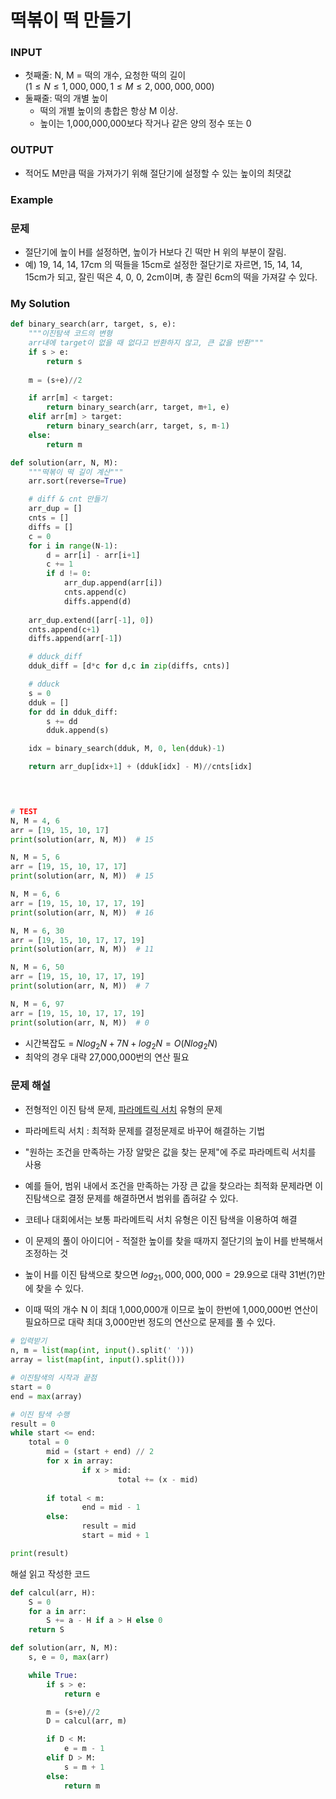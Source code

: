 # 떡볶이 떡 만들기 

### INPUT
- 첫째줄:  N, M = 떡의 개수, 요청한 떡의 길이\
($1\le N \le 1,000,000, 1\le M \le 2,000,000,000$)
- 둘째줄: 떡의 개별 높이 
  - 떡의 개별 높이의 총합은 항상 M 이상.
  - 높이는 1,000,000,000보다 작거나 같은 양의 정수 또는 0

### OUTPUT
- 적어도 M만큼 떡을 가져가기 위해 절단기에 설정할 수 있는 높이의 최댓값

### Example

### 문제 
- 절단기에 높이 H를 설정하면, 높이가 H보다 긴 떡만 H 위의 부분이 잘림.
- 예) 19, 14, 14, 17cm 의 떡들을 15cm로 설정한 절단기로 자르면, 15, 14, 14, 15cm가 되고, 잘린 떡은 4, 0, 0, 2cm이며, 총 잘린 6cm의 떡을 가져갈 수 있다. 

### My Solution

```python
def binary_search(arr, target, s, e):
    """이진탐색 코드의 변형
    arr내에 target이 없을 때 없다고 반환하지 않고, 큰 값을 반환"""
    if s > e:
        return s
    
    m = (s+e)//2

    if arr[m] < target:
        return binary_search(arr, target, m+1, e)
    elif arr[m] > target:
        return binary_search(arr, target, s, m-1)
    else:
        return m

def solution(arr, N, M):
    """떡볶이 떡 길이 계산"""
    arr.sort(reverse=True)

    # diff & cnt 만들기
    arr_dup = []
    cnts = []
    diffs = []
    c = 0
    for i in range(N-1):
        d = arr[i] - arr[i+1]
        c += 1
        if d != 0:
            arr_dup.append(arr[i])
            cnts.append(c)
            diffs.append(d)
            
    arr_dup.extend([arr[-1], 0])
    cnts.append(c+1)
    diffs.append(arr[-1])

    # dduck_diff
    dduk_diff = [d*c for d,c in zip(diffs, cnts)]

    # dduck
    s = 0
    dduk = []
    for dd in dduk_diff:
        s += dd
        dduk.append(s)

    idx = binary_search(dduk, M, 0, len(dduk)-1)

    return arr_dup[idx+1] + (dduk[idx] - M)//cnts[idx]

    


# TEST
N, M = 4, 6
arr = [19, 15, 10, 17]
print(solution(arr, N, M))  # 15

N, M = 5, 6
arr = [19, 15, 10, 17, 17]
print(solution(arr, N, M))  # 15

N, M = 6, 6
arr = [19, 15, 10, 17, 17, 19]
print(solution(arr, N, M))  # 16

N, M = 6, 30
arr = [19, 15, 10, 17, 17, 19]
print(solution(arr, N, M))  # 11

N, M = 6, 50
arr = [19, 15, 10, 17, 17, 19]
print(solution(arr, N, M))  # 7

N, M = 6, 97
arr = [19, 15, 10, 17, 17, 19]
print(solution(arr, N, M))  # 0
```
- 시간복잡도 = $Nlog_2N + 7N + log_2N=O(Nlog_2N)$
- 최악의 경우 대략 27,000,000번의 연산 필요

### 문제 해설
- 전형적인 이진 탐색 문제, <u>파라메트릭 서치</u> 유형의 문제
- 파라메트릭 서치 : 최적화 문제를 결정문제로 바꾸어 해결하는 기법
- "원하는 조건을 만족하는 가장 알맞은 값을 찾는 문제"에 주로 파라메트릭 서치를 사용
- 예를 들어, 범위 내에서 조건을 만족하는 가장 큰 값을 찾으라는 최적화 문제라면 이진탐색으로 결정 문제를 해결하면서 범위를 좁혀갈 수 있다. 
- 코테나 대회에서는 보통 파라메트릭 서치 유형은 이진 탐색을 이용하여 해결

- 이 문제의 풀이 아이디어 - 적절한 높이를 찾을 때까지 절단기의 높이 H를 반복해서 조정하는 것
- 높이 H를 이진 탐색으로 찾으면 $log_21,000,000,000 = 29.9$으로 대략 31번(?)만에 찾을 수 있다. 
- 이때 떡의 개수 N 이 최대 1,000,000개 이므로 높이 한번에 1,000,000번 연산이 필요하므로 대략 최대 3,000만번 정도의 연산으로 문제를 풀 수 있다. 

```python 
# 입력받기
n, m = list(map(int, input().split(' ')))
array = list(map(int, input().split()))

# 이진탐색의 시작과 끝점
start = 0
end = max(array)

# 이진 탐색 수행
result = 0
while start <= end:
    total = 0
		mid = (start + end) // 2
		for x in array:
				if x > mid:
						total += (x - mid)
		
		if total < m:
				end = mid - 1
		else:
				result = mid
				start = mid + 1

print(result)
```

해설 읽고 작성한 코드
```python
def calcul(arr, H):
    S = 0
    for a in arr:
        S += a - H if a > H else 0
    return S

def solution(arr, N, M):
    s, e = 0, max(arr)

    while True:
        if s > e:
            return e

        m = (s+e)//2
        D = calcul(arr, m)

        if D < M:
            e = m - 1
        elif D > M:
            s = m + 1
        else:
            return m
```